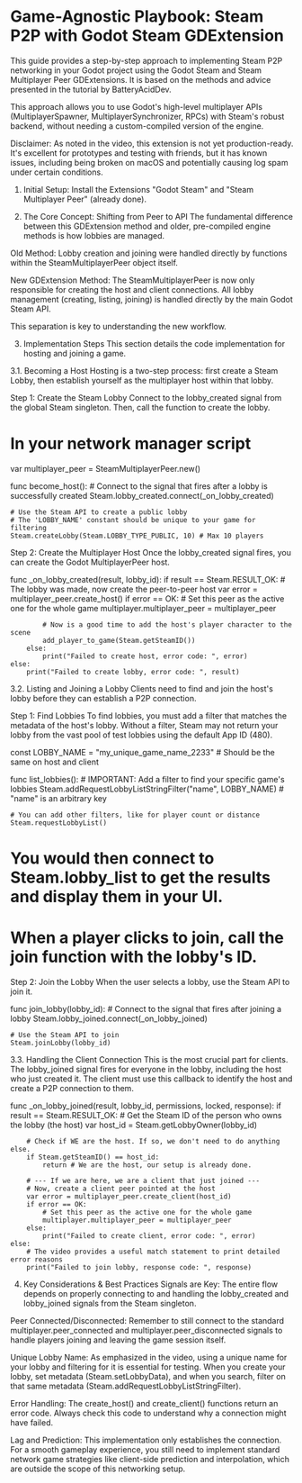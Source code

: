 # Game-Agnostic Playbook: Steam P2P with Godot Steam GDExtension

This guide provides a step-by-step approach to implementing Steam P2P networking in your Godot project using the Godot Steam and Steam Multiplayer Peer GDExtensions. It is based on the methods and advice presented in the tutorial by BatteryAcidDev.

This approach allows you to use Godot's high-level multiplayer APIs (MultiplayerSpawner, MultiplayerSynchronizer, RPCs) with Steam's robust backend, without needing a custom-compiled version of the engine.

Disclaimer: As noted in the video, this extension is not yet production-ready. It's excellent for prototypes and testing with friends, but it has known issues, including being broken on macOS and potentially causing log spam under certain conditions.

1. Initial Setup: Install the Extensions "Godot Steam" and "Steam Multiplayer Peer" (already done).

2. The Core Concept: Shifting from Peer to API
The fundamental difference between this GDExtension method and older, pre-compiled engine methods is how lobbies are managed.

Old Method: Lobby creation and joining were handled directly by functions within the SteamMultiplayerPeer object itself.

New GDExtension Method: The SteamMultiplayerPeer is now only responsible for creating the host and client connections. All lobby management (creating, listing, joining) is handled directly by the main Godot Steam API.

This separation is key to understanding the new workflow.

3. Implementation Steps
This section details the code implementation for hosting and joining a game.

3.1. Becoming a Host
Hosting is a two-step process: first create a Steam Lobby, then establish yourself as the multiplayer host within that lobby.

Step 1: Create the Steam Lobby
Connect to the lobby_created signal from the global Steam singleton. Then, call the function to create the lobby.

# In your network manager script
var multiplayer_peer = SteamMultiplayerPeer.new()

func become_host():
    # Connect to the signal that fires after a lobby is successfully created
    Steam.lobby_created.connect(_on_lobby_created)
    
    # Use the Steam API to create a public lobby
    # The 'LOBBY_NAME' constant should be unique to your game for filtering
    Steam.createLobby(Steam.LOBBY_TYPE_PUBLIC, 10) # Max 10 players


Step 2: Create the Multiplayer Host
Once the lobby_created signal fires, you can create the Godot MultiplayerPeer host.

func _on_lobby_created(result, lobby_id):
    if result == Steam.RESULT_OK:
        # The lobby was made, now create the peer-to-peer host
        var error = multiplayer_peer.create_host()
        if error == OK:
            # Set this peer as the active one for the whole game
            multiplayer.multiplayer_peer = multiplayer_peer
            
            # Now is a good time to add the host's player character to the scene
            add_player_to_game(Steam.getSteamID()) 
        else:
            print("Failed to create host, error code: ", error)
    else:
        print("Failed to create lobby, error code: ", result)

3.2. Listing and Joining a Lobby
Clients need to find and join the host's lobby before they can establish a P2P connection.

Step 1: Find Lobbies
To find lobbies, you must add a filter that matches the metadata of the host's lobby. Without a filter, Steam may not return your lobby from the vast pool of test lobbies using the default App ID (480).

const LOBBY_NAME = "my_unique_game_name_2233" # Should be the same on host and client

func list_lobbies():
    # IMPORTANT: Add a filter to find your specific game's lobbies
    Steam.addRequestLobbyListStringFilter("name", LOBBY_NAME) # "name" is an arbitrary key
    
    # You can add other filters, like for player count or distance
    Steam.requestLobbyList()

# You would then connect to Steam.lobby_list to get the results and display them in your UI.
# When a player clicks to join, call the join function with the lobby's ID.

Step 2: Join the Lobby
When the user selects a lobby, use the Steam API to join it.

func join_lobby(lobby_id):
    # Connect to the signal that fires after joining a lobby
    Steam.lobby_joined.connect(_on_lobby_joined)
    
    # Use the Steam API to join
    Steam.joinLobby(lobby_id)

3.3. Handling the Client Connection
This is the most crucial part for clients. The lobby_joined signal fires for everyone in the lobby, including the host who just created it. The client must use this callback to identify the host and create a P2P connection to them.

func _on_lobby_joined(result, lobby_id, permissions, locked, response):
    if result == Steam.RESULT_OK:
        # Get the Steam ID of the person who owns the lobby (the host)
        var host_id = Steam.getLobbyOwner(lobby_id)
        
        # Check if WE are the host. If so, we don't need to do anything else.
        if Steam.getSteamID() == host_id:
            return # We are the host, our setup is already done.
            
        # --- If we are here, we are a client that just joined ---
        # Now, create a client peer pointed at the host
        var error = multiplayer_peer.create_client(host_id)
        if error == OK:
            # Set this peer as the active one for the whole game
            multiplayer.multiplayer_peer = multiplayer_peer
        else:
            print("Failed to create client, error code: ", error)
    else:
        # The video provides a useful match statement to print detailed error reasons
        print("Failed to join lobby, response code: ", response)


4. Key Considerations & Best Practices
Signals are Key: The entire flow depends on properly connecting to and handling the lobby_created and lobby_joined signals from the Steam singleton.

Peer Connected/Disconnected: Remember to still connect to the standard multiplayer.peer_connected and multiplayer.peer_disconnected signals to handle players joining and leaving the game session itself.

Unique Lobby Name: As emphasized in the video, using a unique name for your lobby and filtering for it is essential for testing. When you create your lobby, set metadata (Steam.setLobbyData), and when you search, filter on that same metadata (Steam.addRequestLobbyListStringFilter).

Error Handling: The create_host() and create_client() functions return an error code. Always check this code to understand why a connection might have failed.

Lag and Prediction: This implementation only establishes the connection. For a smooth gameplay experience, you still need to implement standard network game strategies like client-side prediction and interpolation, which are outside the scope of this networking setup.